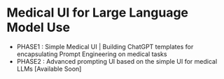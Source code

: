 # Medical UI for Large Language Model Use #

- PHASE1 : Simple Medical UI | Building ChatGPT templates for encapsulating Prompt Engineering on medical tasks
- PHASE2 : Advanced prompting UI based on the simple UI for medical LLMs \[Available Soon\]
